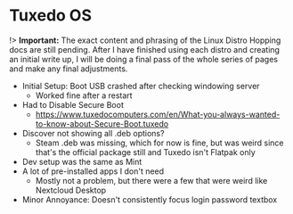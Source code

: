# Tuxedo OS
!> **Important:** The exact content and phrasing of the Linux Distro Hopping docs are still pending. After I have finished using each distro and creating an initial write up, I will be doing a final pass of the whole series of pages and make any final adjustments.

* Initial Setup: Boot USB crashed after checking windowing server
  * Worked fine after a restart
* Had to Disable Secure Boot
  * https://www.tuxedocomputers.com/en/What-you-always-wanted-to-know-about-Secure-Boot.tuxedo
* Discover not showing all .deb options?
  * Steam .deb was missing, which for now is fine, but was weird since that's the official package still and Tuxedo isn't Flatpak only
* Dev setup was the same as Mint
* A lot of pre-installed apps I don't need
  * Mostly not a problem, but there were a few that were weird like Nextcloud Desktop
* Minor Annoyance: Doesn't consistently focus login password textbox